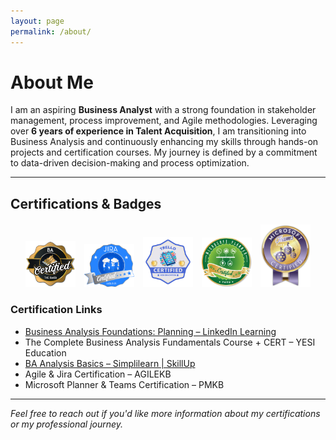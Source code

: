 ```yaml
---
layout: page
permalink: /about/
---
```


# About Me

I am an aspiring **Business Analyst** with a strong foundation in stakeholder management, process improvement, and Agile methodologies. Leveraging over **6 years of experience in Talent Acquisition**, I am transitioning into Business Analysis and continuously enhancing my skills through hands-on projects and certification courses. My journey is defined by a commitment to data-driven decision-making and process optimization.

---

## Certifications & Badges

<div style="text-align: center; margin: 20px 0;">
  <img src="/assets/BA Certified Badge.jpg" alt="BA Certified Badge" style="margin: 0 5px; width: 80px;">
  <img src="/assets/Jira Badge.jpg" alt="Jira Badge" style="margin: 0 5px; width: 80px;">
  <img src="/assets/Trello Digital Badge.png" alt="Trello Digital Badge" style="margin: 0 5px; width: 80px;">
  <img src="/assets/Microsoft Planner Badge.jpg" alt="Microsoft Planner Badge" style="margin: 0 5px; width: 80px;">
  <img src="/assets/Microsoft Teams Badge.jpg" alt="Microsoft Teams Badge" style="margin: 0 5px; width: 80px;">
</div>

### Certification Links

- [Business Analysis Foundations: Planning – LinkedIn Learning](https://www.linkedin.com/learning)
- The Complete Business Analysis Fundamentals Course + CERT – YESI Education
- [BA Analysis Basics – Simplilearn | SkillUp](https://www.simplilearn.com)
- Agile & Jira Certification – AGILEKB
- Microsoft Planner & Teams Certification – PMKB

---

*Feel free to reach out if you'd like more information about my certifications or my professional journey.*

